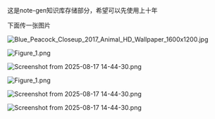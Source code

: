 这是note-gen知识库存储部分，希望可以先使用上十年

下面传一张图片

![Blue_Peacock_Closeup_2017_Animal_HD_Wallpaper_1600x1200.jpg](/assets/a8870685-022f-4299-bb49-739861aaf483.jpg)

![Figure_1.png](/assets/aeeddc8a-cf8f-4aea-800c-8422a95b36ec.png)

![Screenshot from 2025-08-17 14-44-30.png](/assets/4ed956ad-3240-4747-ab55-453ce65902a2.png)

![Figure_1.png](/assets/b07eda3d-1ee6-4218-b644-57c7bc27a54f.png)

![Screenshot from 2025-08-17 14-44-30.png](/assets/3fa25162-cb6f-47f9-be5a-94c4a042ab20.png)

![Screenshot from 2025-08-17 14-44-30.png](/assets/1904edf1-c2bb-4ce7-a7cd-1eea5f30663a.png)
